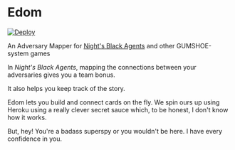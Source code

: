 # Edom

[![Deploy](https://www.herokucdn.com/deploy/button.svg)](https://heroku.com/deploy)

An Adversary Mapper for [Night's Black Agents](http://pelgranepress.com) and other GUMSHOE-system games

In *Night's Black Agents*, mapping the connections between your adversaries gives you a team bonus.

It also helps you keep track of the story.

Edom lets you build and connect cards on the fly. We spin ours up using Heroku using a really clever secret sauce which, to be honest, I don't know how it works.

But, hey! You're a badass superspy or you wouldn't be here. I have every confidence in you.

